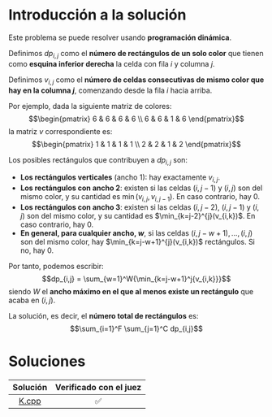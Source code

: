 # Introducción a la solución

Este problema se puede resolver usando **programación dinámica**.

Definimos $dp_{i,j}$ como el **número de  rectángulos de un solo color** que tienen como **esquina inferior derecha** la celda con fila $i$ y columna $j$.

Definimos $v_{i,j}$ como el **número de celdas consecutivas de mismo color que hay en la columna $j$**, comenzando desde la fila $i$ hacia arriba.

Por ejemplo, dada la siguiente matriz de colores:
$$\begin{pmatrix}
6 & 6 & 6 & 6 \\
6 & 6 & 1 & 6
\end{pmatrix}$$
la matriz $v$ correspondiente es:
$$\begin{pmatrix}
1 & 1 & 1 & 1 \\
2 & 2 & 1 & 2
\end{pmatrix}$$

Los posibles rectángulos que contribuyen a $dp_{i,j}$ son:
- **Los rectángulos verticales** (ancho $1$): hay exactamente $v_{i,j}$.
- **Los rectángulos con ancho $2$**: existen si las celdas $(i,j-1)$ y $(i,j)$ son del mismo color, y su cantidad es $\min(v_{i,j},v_{i,j-1})$. En caso contrario, hay $0$.
- **Los rectángulos con ancho $3$**: existen si las celdas $(i,j-2)$, $(i,j-1)$ y $(i,j)$ son del mismo color, y su cantidad es $\min_{k=j-2}^{j}(v_{i,k})$. En caso contrario, hay $0$.
- **En general, para cualquier ancho, $w$**, si las celdas $(i,j-w+1),\dots,(i,j)$ son del mismo color, hay $\min_{k=j-w+1}^{j}(v_{i,k})$ rectángulos. Si no, hay $0$.

Por tanto, podemos escribir:
$$dp_{i,j} = \sum_{w=1}^W{\min_{k=j-w+1}^j{v_{i,k}}}$$
siendo $W$ el **ancho máximo en el que al menos existe un rectángulo** que acaba en $(i,j)$.

La solución, es decir, el **número total de rectángulos** es:
$$\sum_{i=1}^F \sum_{j=1}^C dp_{i,j}$$

# Soluciones

| Solución | Verificado con el juez |
| :------: | :--------------------: |
| [K.cpp](src/K.cpp) | :white_check_mark: |

